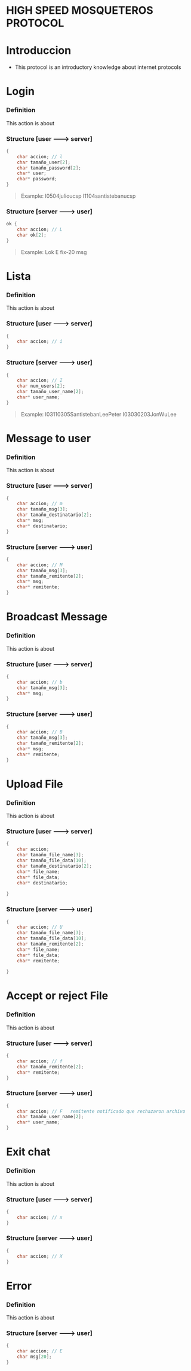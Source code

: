 # HIGH SPEED MOSQUETEROS PROTOCOL
# Introduccion

- This protocol is an introductory knowledge about internet protocols

# Login
### Definition
This action is about

### Structure [user 🡒 server]
```c++
{
	char accion; // l 
	char tamaño_user[2];
	char tamaño_password[2];
	char* user; 
	char* password; 
}
```
>Example:
l0504julioucsp
l1104santistebanucsp

### Structure [server 🡒 user]
```c++
ok {
	char accion; // L
	char ok[2];
}
```
>Example:
Lok
E fix-20 msg

# Lista
### Definition
This action is about

### Structure [user 🡒 server]
```c++
{
	char accion; // i
}
```

### Structure [server 🡒 user]
```c++
{
	char accion; // I
	char num_users[2];
	char tamaño_user_name[2];
	char* user_name; 
}
```
>Example: I03110305SantistebanLeePeter
    I03030203JonWuLee

# Message to user
### Definition
This action is about

### Structure [user 🡒 server]
```c++
{
	char accion; // m
	char tamaño_msg[3];
	char tamaño_destinatario[2];
	char* msg;
	char* destinatario;
}
```

### Structure [server 🡒 user]
```c++
{
	char accion; // M
	char tamaño_msg[3];
	char tamaño_remitente[2];
	char* msg;
	char* remitente;
}
```

# Broadcast Message
### Definition
This action is about

### Structure [user 🡒 server]
```c++
{
	char accion; // b
	char tamaño_msg[3];
	char* msg;
}
```

### Structure [server 🡒 user]
```c++
{
	char accion; // B
	char tamaño_msg[3];
	char tamaño_remitente[2];
	char* msg;
	char* remitente;
}
```

# Upload File
### Definition
This action is about

### Structure [user 🡒 server]
```c++
{
	char accion;
	char tamaño_file_name[3];
	char tamaño_file_data[10];
	char tamaño_destinatario[2];
	char* file_name;
	char* file_data;
	char* destinatario;
	
}
```

### Structure [server 🡒 user]
```c++
{
	char accion; // U
	char tamaño_file_name[3];
	char tamaño_file_data[10];
	char tamaño_remitente[2];
	char* file_name;
	char* file_data;
	char* remitente;
	
}
```

# Accept or reject File
### Definition
This action is about

### Structure [user 🡒 server]
```c++
{
	char accion; // f	
	char tamaño_remitente[2];
	char* remitente;
}
```

### Structure [server 🡒 user]
```c++
{
	char accion; // F	remitente notificado que rechazaron archivo
	char tamaño_user_name[2];
	char* user_name;
}
```


# Exit chat
### Definition
This action is about

### Structure [user 🡒 server]
```c++
{
	char accion; // x
}
```

### Structure [server 🡒 user]
```c++
{
	char accion; // X
}
```

# Error
### Definition
This action is about

### Structure [server 🡒 user]
```c++
{
	char accion; // E
	char msg[20];
}
```
